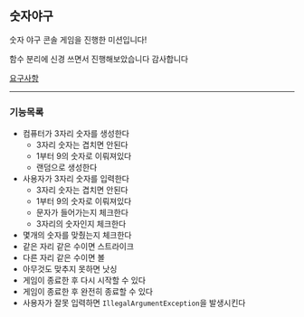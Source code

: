 ## 숫자야구

숫자 야구 콘솔 게임을 진행한 미션입니다!

함수 분리에 신경 쓰면서 진행해보았습니다 감사합니다

[요구사항](../README.md)

---

### 기능목록
- 컴퓨터가 3자리 숫자를 생성한다
  - 3자리 숫자는 겹치면 안된다
  - 1부터 9의 숫자로 이뤄져있다
  - 랜덤으로 생성한다
- 사용자가 3자리 숫자를 입력한다
  - 3자리 숫자는 겹치면 안된다
  - 1부터 9의 숫자로 이뤄져있다
  - 문자가 들어가는지 체크한다
  - 3자리의 숫자인지 체크한다
- 몇개의 숫자를 맞췄는지 체크한다
- 같은 자리 같은 수이면 스트라이크
- 다른 자리 같은 수이면 볼
- 아무것도 맞추지 못하면 낫싱
- 게임이 종료한 후 다시 시작할 수 있다
- 게임이 종료한 후 완전히 종료할 수 있다
- 사용자가 잘못 입력하면 `IllegalArgumentException`을 발생시킨다